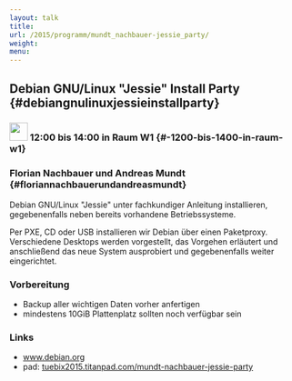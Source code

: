 ```yaml
---
layout: talk
title:
url: /2015/programm/mundt_nachbauer-jessie_party/
weight: 
menu:
---
```

## Debian GNU/Linux "Jessie" Install Party {#debiangnulinuxjessieinstallparty}

### <img height = "32" src="../../../images/workshop.svg"> 12:00 bis 14:00 in Raum W1 {#-1200-bis-1400-in-raum-w1}

### Florian Nachbauer und Andreas Mundt {#floriannachbauerundandreasmundt}

Debian GNU/Linux "Jessie" unter fachkundiger Anleitung installieren, gegebenenfalls neben bereits vorhandene Betriebssysteme.

Per PXE, CD oder USB installieren wir Debian über einen Paketproxy. Verschiedene Desktops werden vorgestellt, das Vorgehen erläutert und anschließend das neue System ausprobiert und gegebenenfalls weiter eingerichtet.

### Vorbereitung

- Backup aller wichtigen Daten vorher anfertigen
- mindestens 10GiB Plattenplatz sollten noch verfügbar sein

### Links

- <a href="https://www.debian.org" target="_blank">www.debian.org</a>
- pad: <a href="https://tuebix2015.titanpad.com/mundt-nachbauer-jessie-party" target="_blank">tuebix2015.titanpad.com/mundt-nachbauer-jessie-party</a>
